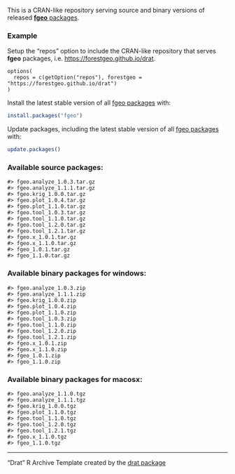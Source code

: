 
This is a CRAN-like repository serving source and binary versions of
released [**fgeo** packages](https://forestgeo.github.io/fgeo/).

### Example

Setup the “repos” option to include the CRAN-like repository that serves
**fgeo** packages, i.e. <https://forestgeo.github.io/drat>.

    options(
      repos = c(getOption("repos"), forestgeo = "https://forestgeo.github.io/drat")
    )

Install the latest stable version of all [fgeo
packages](https://forestgeo.github.io/fgeo/) with:

``` r
install.packages("fgeo")
```

Update packages, including the latest stable version of all [fgeo
packages](https://forestgeo.github.io/fgeo/) with:

``` r
update.packages()
```

### Available source packages:

    #> fgeo.analyze_1.0.3.tar.gz
    #> fgeo.analyze_1.1.1.tar.gz
    #> fgeo.krig_1.0.0.tar.gz
    #> fgeo.plot_1.0.4.tar.gz
    #> fgeo.plot_1.1.0.tar.gz
    #> fgeo.tool_1.0.3.tar.gz
    #> fgeo.tool_1.1.0.tar.gz
    #> fgeo.tool_1.2.0.tar.gz
    #> fgeo.tool_1.2.1.tar.gz
    #> fgeo.x_1.0.1.tar.gz
    #> fgeo.x_1.1.0.tar.gz
    #> fgeo_1.0.1.tar.gz
    #> fgeo_1.1.0.tar.gz

### Available binary packages for windows:

    #> fgeo.analyze_1.0.3.zip
    #> fgeo.analyze_1.1.1.zip
    #> fgeo.krig_1.0.0.zip
    #> fgeo.plot_1.0.4.zip
    #> fgeo.plot_1.1.0.zip
    #> fgeo.tool_1.0.3.zip
    #> fgeo.tool_1.1.0.zip
    #> fgeo.tool_1.2.0.zip
    #> fgeo.tool_1.2.1.zip
    #> fgeo.x_1.0.1.zip
    #> fgeo.x_1.1.0.zip
    #> fgeo_1.0.1.zip
    #> fgeo_1.1.0.zip

### Available binary packages for macosx:

    #> fgeo.analyze_1.1.0.tgz
    #> fgeo.analyze_1.1.1.tgz
    #> fgeo.krig_1.0.0.tgz
    #> fgeo.plot_1.1.0.tgz
    #> fgeo.tool_1.1.0.tgz
    #> fgeo.tool_1.2.0.tgz
    #> fgeo.tool_1.2.1.tgz
    #> fgeo.x_1.1.0.tgz
    #> fgeo_1.1.0.tgz

-----

“Drat” R Archive Template created by the [drat
package](https://CRAN.R-project.org/package=drat)
